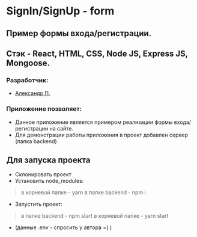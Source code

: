 # SignIn/SignUp - form
## Пример формы входа/регистрации.
## Стэк - React, HTML, CSS, Node JS, Express JS, Mongoose.
### Разработчик:
- [Александр П.](https://github.com/PapakhinAV)


### Приложение позволяет:
- Данное приложение является примером реализации формы входа/регистрации на сайте.
- Для демонстрации работы приложения в проект добавлен сервер (папка backend)

## Для запуска проекта
- Склонировать проект
- Установить node_modules:
 >   в корневой папке - yarn
 >   в папке backend - npm i
- Запустить проект:
 >   в папке backend - npm start
 >   в корневой папке - yarn start

- (данные .env - спросить у автора =) )
